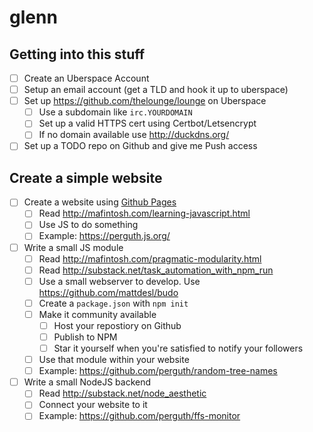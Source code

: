 # glenn

## Getting into this stuff

- [ ] Create an Uberspace Account
- [ ] Setup an email account (get a TLD and hook it up to uberspace)
- [ ] Set up https://github.com/thelounge/lounge on Uberspace
  - [ ] Use a subdomain like `irc.YOURDOMAIN`
  - [ ] Set up a valid HTTPS cert using Certbot/Letsencrypt
  - [ ] If no domain available use http://duckdns.org/
- [ ] Set up a TODO repo on Github and give me Push access

## Create a simple website

- [ ] Create a website using [Github Pages](https://pages.github.com/)
  - [ ] Read http://mafintosh.com/learning-javascript.html
  - [ ] Use JS to do something
  - [ ] Example: https://perguth.js.org/
- [ ] Write a small JS module
  - [ ] Read http://mafintosh.com/pragmatic-modularity.html
  - [ ] Read http://substack.net/task_automation_with_npm_run
  - [ ] Use a small webserver to develop. Use https://github.com/mattdesl/budo
  - [ ] Create a `package.json` with `npm init`
  - [ ] Make it community available
    - [ ] Host your repostiory on Github
    - [ ] Publish to NPM
    - [ ] Star it yourself when you're satisfied to notify your followers
  - [ ] Use that module within your website
  - [ ] Example: https://github.com/perguth/random-tree-names
- [ ] Write a small NodeJS backend
  - [ ] Read http://substack.net/node_aesthetic
  - [ ] Connect your website to it
  - [ ] Example: https://github.com/perguth/ffs-monitor
